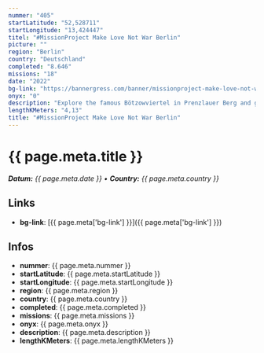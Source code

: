 ```yaml
---
nummer: "405"
startLatitude: "52,528711"
startLongitude: "13,424447"
titel: "#MissionProject Make Love Not War Berlin"
picture: ""
region: "Berlin"
country: "Deutschland"
completed: "8.646"
missions: "18"
date: "2022"
bg-link: "https://bannergress.com/banner/missionproject-make-love-not-war-berlin-d5d5"
onyx: "0"
description: "Explore the famous Bötzowviertel in Prenzlauer Berg and get a banner that shows your support for the people in Ukraine."
lengthKMeters: "4,13"
title: "#MissionProject Make Love Not War Berlin"
---
```


# {{ page.meta.title }}
_**Datum:** {{ page.meta.date }} • **Country:** {{ page.meta.country }}_

## Links
- **bg-link**: [{{ page.meta['bg-link'] }}]({{ page.meta['bg-link'] }})

## Infos
- **nummer**: {{ page.meta.nummer }}
- **startLatitude**: {{ page.meta.startLatitude }}
- **startLongitude**: {{ page.meta.startLongitude }}
- **region**: {{ page.meta.region }}
- **country**: {{ page.meta.country }}
- **completed**: {{ page.meta.completed }}
- **missions**: {{ page.meta.missions }}
- **onyx**: {{ page.meta.onyx }}
- **description**: {{ page.meta.description }}
- **lengthKMeters**: {{ page.meta.lengthKMeters }}

